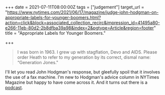 +++
date = 2021-07-11T08:00:00Z
tags = ["judgement"]
target_url = "https://www.nytimes.com/2021/06/17/magazine/judge-john-hodgman-on-appropriate-labels-for-younger-boomers.html?action=click&block=associated_collection_recirc&impression_id=41495a80-e266-11eb-80d2-2b8dfba39a98&index=2&pgtype=Article&region=footer"
title = "Appropriate Labels for Younger Boomers."

+++
> I was born in 1963. I grew up with stagflation, Devo and AIDS. Please order Heath to refer to my generation by its correct, dismal name: “Generation Jones."

I'll let you read John Hodgman's response, but gleefully spoil that it involves the use of a fax machine. I'm new to Hodgman's advice column in NYTimes Magazine but happy to have come across it. And it turns out there is a [podcast](https://maximumfun.org/podcasts/judge-john-hodgman/).